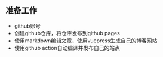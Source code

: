 ## 准备工作
- github账号
- 创建github仓库，将仓库发布到github pages
- 使用markdown编辑文章，使用vuepress生成自己的博客网站
- 使用github action自动编译并发布自己的站点
